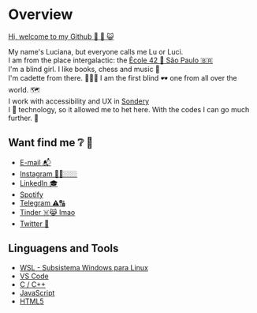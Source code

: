 # Overview 

[Hi, welcome to my Github 👏 🎉 😺 ](https://github.com/lucioliv/lucioliv/master-readme-dm)  

My name's Luciana, but everyone calls me Lu or Luci.  
I am from the place intergalactic: the [Ècole 42 🌌 São Paulo 🇧🇷 ](https://www.42sp.org.br/)  
I'm a blind girl. I like books, chess and music 🎹  
I'm cadette from there. 👩🏻‍💻 I am the first blind 🕶 one from all over the world. 🗺  
I work with accessibility and UX in [Sondery](https://sondery.com.br/)  
I 💜 technology, so it allowed me to het here. With the codes I can go much further. 🛫  

## Want find me ❔ 🥰 

- [E-mail 📬](luoma.rp@gmail.com)  
- [Instagram 🤳🏼🏼🏼 ]( )  
- [LinkedIn 🎓 ](https://www.linkedin.com/in/luoma-rp/)  
- [Spotify ](https://open.spotify.com/playlist/37i9dQZF1EM1cGav4NgdI3)  
- [Telegram ⚠️🔠 ]( )  
- [Tinder ☠️😹 lmao](https://tinder.com/?lang=pt)  
- [Twitter 😤 ]( )  
  
## Linguagens and Tools  

- [WSL - Subsistema Windows para Linux](https://docs.microsoft.com/)  
- [VS Code](https://code.visualstudio.com/docs)  
- [C / C++](https://docs.microsoft.com/)  
- [JavaScript](https://developer.mozilla.org/)  
- [HTML5](https://dev.w3.org/html5/html-author/)  
